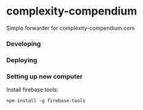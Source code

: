 # complexity-compendium
Simple forwarder for complexity-compendium.com


### Developing


### Deploying


### Setting up new computer

Install firebase tools: 

`npm install -g firebase-tools`

